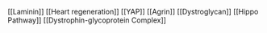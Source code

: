 [[Laminin]]
[[Heart regeneration]]
[[YAP]]
[[Agrin]]
[[Dystroglycan]]
[[Hippo Pathway]]
[[Dystrophin-glycoprotein Complex]]
